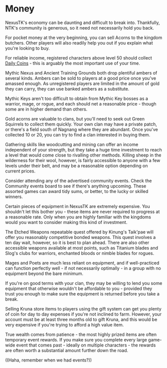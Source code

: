# Money

NexusTK's economy can be daunting and difficult to break into. Thankfully, NTK's community is generous, so it need not necessarily hold you back.

For pocket money at the very beginning, you can sell Acorns to the kingdom butchers. Other players will also readily help you out if you explain what you're looking to buy.

For reliable income, registered characters above level 50 should collect [Daily Coins](economy/daily-coins.md) - this is arguably the most important use of your time.

Mythic Nexus and Ancient Training Grounds both drop plentiful ambers of several kinds. Ambers can be sold to players at a good price once you've amassed enough. As unregistered players are limited in the amount of gold they can carry, they can use banked ambers as a substitute.

Mythic Keys aren't too difficult to obtain from Mythic Key bosses as a warrior, mage, or rogue, and each should net a reasonable price - though some are in higher demand than others.

Gold acorns are valuable to clans, but you'll need to seek out Green Squirrels to collect them quickly. Your own clan may have a private patch, or there's a field south of Nagnang where they are abundant. Once you've collected 10 or 20, you can try to find a clan interested in buying them.

Gathering skills like woodcutting and mining can offer an income independent of your strength, but they take a huge time investment to reach a level that would come close to rivalling other methods. Killing sheep in the wilderness for their wool, however, is fairly accessible to anyone with a few levels under their belt, and may be a reasonable option depending on current prices.

Consider attending any of the advertised community events. Check the Community events board to see if there's anything upcoming. These assorted games can award tidy sums, or better, to the lucky or skilled winners.

Certain pieces of equipment in NexusTK are extremely expensive. You shouldn't let this bother you - these items are never required to progress at a reasonable rate. Only when you are highly familiar with the kingdoms would you want to consider making this kind of investment.

The Etched Weapons repeatable quest offered by Kinung's Taik'pae will offer you reasonably competitive bonded weapons. This quest involves a ten day wait, however, so it is best to plan ahead. There are also other accessible weapons available at most points, such as Titanium blades and Slog's clubs for warriors, enchanted bloods or nimble blades for rogues.

Mages and Poets are much less reliant on equipment, and if well-practiced can function perfectly well - if not necessarily optimally - in a group with no equipment beyond the bare minimum.

If you're on good terms with your clan, they may be willing to lend you some equipment that otherwise wouldn't be affordable to you - provided they trust you enough to make sure the equipment is returned before you take a break.

Selling Kruna store items to players using the gift system can get you plenty of coin for day to day expenses if you're not inclined to farm. However, your account must be at least three months old to gift Kruna, and this would be very expensive if you're trying to afford a high value item.

True wealth comes from patience - the most highly prized items are often temporary event rewards. If you make sure you complete every large game-wide event that comes past - ideally on multiple characters - the rewards are often worth a substantial amount further down the road.

((Haha, remember when we had events?))
